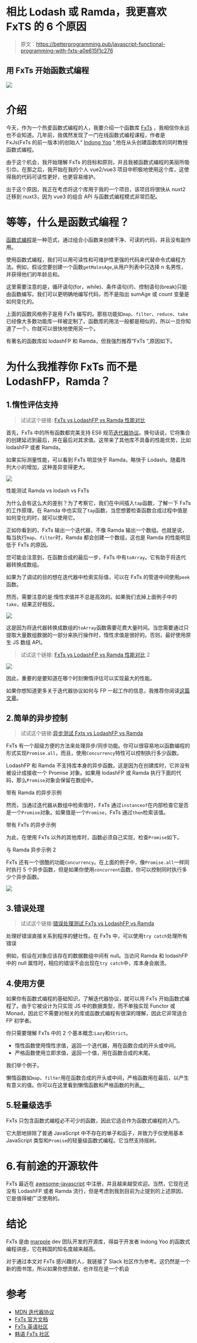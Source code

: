 # 相比 Lodash 或 Ramda，我更喜欢 FxTS 的 6 个原因

> 原文：<https://betterprogramming.pub/javascript-functional-programming-with-fxts-a0e615f1c276>

## 用 FxTs 开始函数式编程

![](img/f07b2ff77241b81687ff1b5c9230f87e.png)

# 介绍

今天，作为一个热爱函数式编程的人，我要介绍一个函数库 [FxTs](https://fxts.dev/docs/index/) ，我相信你永远也不会知道。几年前，我偶然发现了一门在线函数式编程课程，作者是 FxJs(FxTs 的前一版本)的创始人“ [Indong Yoo](https://github.com/indongyoo) ”,他在从头创建函数库的同时教授函数式编程。

由于这个机会，我开始理解 FxTs 的目标和原则，并且我被函数式编程的美丽所吸引😍。在那之后，我开始在我的个人 vue2/vue3 项目中积极地使用这个库，这使得我的代码可读性更好，也更容易维护。

出于这个原因，我正在考虑将这个库用于我的一个项目，该项目将很快从 nuxt2 迁移到 nuxt3，因为 vue3 的组合 API 与函数式编程模式非常匹配。

# 等等，什么是函数式编程？

[函数式编程](https://en.wikipedia.org/wiki/Functional_programming)是一种范式，通过组合小函数来创建干净、可读的代码，并且没有副作用。

使用函数式编程，我们可以用可读性和可维护性更强的代码来代替命令式编程方法。例如，假设您要创建一个函数`getMalesAge`,从用户列表中只选择 n 名男性，并获得他们的年龄总和。

这里需要注意的是，循环语句(for，while)、条件语句(if)、控制语句(break)只能由函数编写。我们可以更明确地编写代码，而不是指出 sumAge 或 count 变量是如何变化的。

上面的函数风格例子是用 FxTs 编写的。那些功能如`map`、`filter`、`reduce`、`take`已经像大多数功能库一样被定制了。函数库的用法一般都是相似的，所以一旦你知道了一个，你就可以很快地使用另一个。

有著名的函数库如 lodashFP 和 Ramda，但我强烈推荐“FxTs ”,原因如下。

# 为什么我推荐你 FxTs 而不是 LodashFP，Ramda？

## 1.惰性评估支持

> 试试这个链接: [FxTs vs LodashFP vs Ramda 性能对比](https://codesandbox.io/s/performance-fxts-vs-lodashfp-vs-ramda-sb9jh?file=/src/index.ts)

首先，FxTs 中的所有函数都完美支持 ES6 规范[迭代器协议](https://developer.mozilla.org/en-US/docs/Web/JavaScript/Reference/Iteration_protocols)。换句话说，它将集合的创建延迟到最后，并在最后对其求值。这带来了其他库不具备的性能优势，比如 lodashFP 或者 Ramda。

如果实际测量性能，可以看到 FxTs 明显快于 Ramda，略快于 Lodash。随着阵列大小的增加，这种差异变得更大。

![](img/e5fecbe0845874d0d1e423e8f2e91716.png)

性能测试 Ramda vs lodash vs FxTs

为什么会有这么大的差别？为了考察它，我们在中间插入`tap`函数，了解一下 FxTs 的工作原理。在 Ramda 中也实现了`tap`函数，当您想要检查函数合成过程中值是如何变化的时，就可以使用它。

正如你看到的，FxTs 输出一个迭代器，不像 Ramda 输出一个数组。也就是说，每当执行`map`、`filter`时，Ramda 都会创建一个数组，这也是 Ramda 的性能明显低于 FxTs 的原因。

您可能会注意到，在函数合成的最后一步，FxTs 中有`toArray`。它有助于将迭代器转换成数组。

如果为了调试的目的想在迭代器中检索实际值，可以在 FxTs 的管道中间使用`peek`函数。

然而，需要注意的是:惰性求值并不总是高效的。如果我们去掉上面例子中的`take`，结果正好相反。

![](img/3bfc75abc6fe274b9bdd73fc74eb4ac1.png)

这是因为将迭代器转换成数组的`toArray`函数需要花费大量时间。当您需要通过只提取大量数组数据的一部分来执行操作时，惰性求值是很好的。否则，最好使用原生 JS 数组 API。

> 试试这个链接: [FxTs vs LodashFP vs Ramda 性能对比](https://codesandbox.io/s/performance2-fxts-vs-lodashfp-vs-ramda-cuej5?file=/src/index.ts) 2

![](img/994a0f93e1a7c0945327f1a048d2ad2d.png)

因此，重要的是要知道在哪个时刻懒惰评估可以实现最大的性能。

如果你想知道更多关于迭代器协议如何与 FP 一起工作的信息，我推荐你阅读[这篇文章](https://medium.com/@woolim/build-our-own-functional-programming-library-from-scratch-with-es6-iterator-protocol-292085f66df2)。

## 2.简单的异步控制

> 试试这个链接:[异步测试 Fxts vs LodashFP vs Ramda](https://codesandbox.io/s/async-fxts-vs-lodashfp-vs-ramda-f2v97)

FxTs 有一个超级方便的方法来处理异步/同步功能。你可以很容易地以函数编程的形式实现`Promise.all`，而且，使用`Concurrency`特性可以控制执行多少函数。

LodashFP 和 Ramda 不支持库本身的异步函数。这是因为在创建库时，它并没有被设计成接收一个 Promise 对象。如果用 lodashFP 或 Ramda 执行下面的代码，那么`Promise`对象会保留在数组中。

带有 Ramda 的异步示例

然而，当通过迭代器从数组中检索值时，FxTs 通过`instanceof`在内部检查它是否是一个`Promise`对象。如果值是一个`Promise`，FxTs 通过`then`检索该值。

带有 FxTs 的异步示例

为此，在使用 FxTs 以外的其他库时，函数必须自己实现，检查`Promise`如下。

与 Ramda 异步示例 2

FxTs 还有一个很酷的功能`Concurrency`。在上面的例子中，像`Promise.all`一样同时执行 5 个异步函数，但是如果你使用`concurrent`函数，你可以控制同时执行多少个异步函数。

![](img/e0b0b0913ace33d97815405a3e60f48b.png)

## 3.错误处理

> 试试这个链接:[错误处理测试 FxTs vs LodashFP vs Ramda](https://codesandbox.io/s/error-handling-fxts-vs-lodashfp-vs-ramda-m810d?file=/src/index.ts:95-423)

处理好错误直接关系到程序的健壮性。在 FxTs 中，可以使用`try catch`处理所有错误

例如，假设在对象应该存在的数据数组中间有 null。当访问 Ramda 和 lodashFP 中的 null 属性时，相应的错误不会出现在`try catch`中，库本身会崩溃。

## 4.使用方便

如果你有函数式编程的基础知识，了解迭代器协议，就可以用 FxTs 开始函数式编程了。由于它被设计为只实现 JS 中的数据类型，而不单独实现 Functor 或 Monad，因此它不需要对相关的库或函数式编程有很深的理解，因此它非常适合 FP 初学者。

你只需要理解 FxTs 中的 2 个基本概念:`Lazy`和`Strict`。

*   惰性函数使用惰性求值，返回一个迭代器，用在函数合成的开头或中间。
*   严格函数使用立即求值，返回一个值，用在函数合成的末尾。

我们举个例子。

懒惰函数如`map`、`filter`用在函数合成的开头或中间，严格函数用在最后，以产生有意义的值。你可以在这里看到懒惰函数和严格函数的列表[。](https://fxts.dev/docs/index/)

## 5.轻量级选手

FxTs 只包含函数式编程必不可少的函数，因此它适合作为函数式编程的入门。

它大胆地排除了普通 JavaScript 中不存在的单子和函子，并致力于仅使用基本 JavaScript 类型和`Promise`的轻量级函数式编程。它当然支持摇树。

# 6.有前途的开源软件

FxTs 最近在 [awesome-javascript](https://github.com/sorrycc/awesome-javascript) 中注册，并且越来越受欢迎。当然，它现在还没有 LodashFP 或者 Ramda 流行，但是考虑到我到目前为止提到的上述原因，它是值得被广泛使用的。

# 结论

FxTs 是由 [marpple](https://www.marpple.com/en/) dev 团队开发的开源库，得益于开发者 Indong Yoo 的函数式编程讲座，它在韩国的知名度越来越高。

对于通过本文对 FxTs 感兴趣的人，我链接了 Slack 社区作为参考。这仍然是一个新的图书馆，所以如果你想贡献，也许现在是一个机会

# 参考

*   [MDN 迭代器协议](https://developer.mozilla.org/en-US/docs/Web/JavaScript/Reference/Iteration_protocols)
*   [FxTs 官方文档](https://fxts.dev/)
*   [FxTs 英语社区](https://join.slack.com/t/fx-ts-en/shared_invite/zt-z3heqgyc-al69EU_l95xnjeMRfvdoMA)
*   [韩语 FxTs 社区](https://join.slack.com/t/fx-ts/shared_invite/zt-yw1x81zq-pNa8nM40X6mQAsu2L4m1Fw)